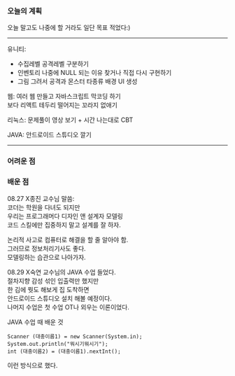 ### 오늘의 계획 
오늘 말고도 나중에 할 거라도 일단 목표 적었다:)  

*** 

유니티:  
- 수집레벨 공격레벨 구분하기  
- 인벤토리 나중에 NULL 되는 이유 찾거나 직접 다시 구현하기  
- 그림 그려서 공격과 몬스터 타종류 배경 UI 생성  

웹: 여러 웹 만들고 자바스크립트 막코딩 하기  
보다 리액트 테두리 떨어지는 꼬라지 없애기  
  
리눅스: 문제풀이 영상 보기 + 시간 나는대로 CBT  

JAVA: 안드로이드 스튜디오 깔기  

*** 


### 어려운 점 

### 배운 점 
08.27 X종진 교수님 말씀:  
코더는 학원을 다녀도 되지만  
우리는 프로그래머다 디자인 앤 설계자 모델링  
코드 스킬에만 집중하지 말고 설계를 잘 하자.  
  
논리적 사고로 컴퓨터로 해결을 할 줄 알아야 함.  
그러므로 정보처리기사도 좋다.  
모델링하는 습관으로 나아가자.  
  
08.29 X숙연 교수님의 JAVA 수업 들었다.  
절차지향 감성 섞인 입출력만 했지만  
한 김에 뭣도 해보게 집 도착하면  
안드로이드 스튜디오 설치 해볼 예정이다.  
나머지 수업은 첫 수업 OT나 외우는 이론이었다.  
  
JAVA 수업 때 배운 것 
```
Scanner (대충이름1) = new Scanner(System.in);  
System.out.println("뭐시기뭐시기");  
int (대충이름2) = (대충이름1).nextInt();  
```
이런 방식으로 했다. 

